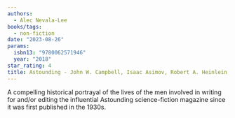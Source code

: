 ```yaml
---
authors:
  - Alec Nevala-Lee
books/tags:
  - non-fiction
date: "2023-08-26"
params:
  isbn13: "9780062571946"
  year: "2018"
star_rating: 4
title: Astounding - John W. Campbell, Isaac Asimov, Robert A. Heinlein, L. Ron Hubbard, And The Golden Age Of Science Fiction
---
```


A compelling historical portrayal of the lives of the men involved in writing for and/or editing the influential Astounding science-fiction magazine since it was first published in the 1930s.

<!--more-->
